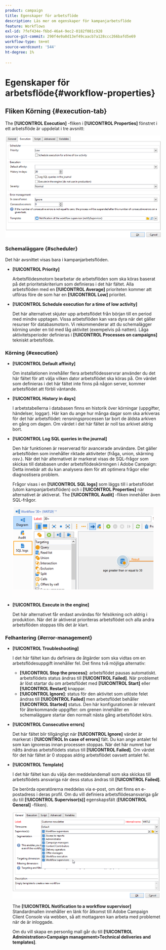 ```yaml
---
product: campaign
title: Egenskaper för arbetsflöde
description: Läs mer om egenskaper för kampanjarbetsflöde
feature: Workflows
exl-id: 7fef434e-f6bd-46a4-9ec2-0182f081c928
source-git-commit: 290f4e9a0d13ef49caacb7a128ccc266bafd5e69
workflow-type: tm+mt
source-wordcount: '544'
ht-degree: 1%

---
```


# Egenskaper för arbetsflöde{#workflow-properties}



## Fliken Körning {#execution-tab}

The **[!UICONTROL Execution]** -fliken i **[!UICONTROL Properties]** fönstret i ett arbetsflöde är uppdelat i tre avsnitt:

![](assets/wf_execution_tab.png)

### Schemaläggare {#scheduler}

Det här avsnittet visas bara i kampanjarbetsflöden.

* **[!UICONTROL Priority]**

   Arbetsflödesmotorn bearbetar de arbetsflöden som ska köras baserat på det prioritetskriterium som definieras i det här fältet. Alla arbetsflöden med en **[!UICONTROL Average]** prioriteten kommer att utföras före de som har en **[!UICONTROL Low]** prioritet.

* **[!UICONTROL Schedule execution for a time of low activity]**

   Det här alternativet skjuter upp arbetsflödet från början till en period med mindre upptagen. Vissa arbetsflöden kan vara dyra när det gäller resurser för databasmotorn. Vi rekommenderar att du schemalägger körning under en tid med låg aktivitet (exempelvis på natten). Låga aktivitetsperioder definieras i **[!UICONTROL Processes on campaigns]** tekniskt arbetsflöde.

### Körning {#execution}

* **[!UICONTROL Default affinity]**

   Om installationen innehåller flera arbetsflödesservrar använder du det här fältet för att välja vilken dator arbetsflödet ska köras på. Om värdet som definieras i det här fältet inte finns på någon server, kommer arbetsflödet att förbli väntande.

* **[!UICONTROL History in days]**

   I arbetstabellerna i databasen finns en historik över körningar (uppgifter, händelser, loggar). Här kan du ange hur många dagar som ska arkiveras för det här arbetsflödet: rensningsprocessen tar bort de äldsta arkiven en gång om dagen. Om värdet i det här fältet är noll tas arkivet aldrig bort.

* **[!UICONTROL Log SQL queries in the journal]**

   Den här funktionen är reserverad för avancerade användare. Det gäller arbetsflöden som innehåller riktade aktiviteter (fråga, union, skärning osv.). När det här alternativet är markerat visas de SQL-frågor som skickas till databasen under arbetsflödeskörningen i Adobe Campaign: Detta innebär att du kan analysera dem för att optimera frågor eller diagnostisera problem.

   Frågor visas i en **[!UICONTROL SQL logs]** som läggs till i arbetsflödet (utom kampanjarbetsflöden) och i **[!UICONTROL Properties]** när alternativet är aktiverat. The **[!UICONTROL Audit]** -fliken innehåller även SQL-frågor.

   ![](assets/wf_tab_log_sql.png)

* **[!UICONTROL Execute in the engine]**

   Det här alternativet får endast användas för felsökning och aldrig i produktion. När det är aktiverat prioriteras arbetsflödet och alla andra arbetsflöden stoppas tills det är klart.

### Felhantering {#error-management}

* **[!UICONTROL Troubleshooting]**

   I det här fältet kan du definiera de åtgärder som ska vidtas om en arbetsflödesuppgift innehåller fel. Det finns två möjliga alternativ:

   * **[!UICONTROL Stop the process]**: arbetsflödet pausas automatiskt. arbetsflödets status ändras till **[!UICONTROL Failed]**. När problemet är löst startar du om arbetsflödet med **[!UICONTROL Start]** eller **[!UICONTROL Restart]** knappar.
   * **[!UICONTROL Ignore]**: status för den aktivitet som utlöste felet ändras till **[!UICONTROL Failed]** men arbetsflödet behåller **[!UICONTROL Started]** status. Den här konfigurationen är relevant för återkommande uppgifter: om grenen innehåller en schemaläggare startar den normalt nästa gång arbetsflödet körs.

* **[!UICONTROL Consecutive errors]**

   Det här fältet blir tillgängligt när **[!UICONTROL Ignore]** värdet är markerat i **[!UICONTROL In case of errors]** fält. Du kan ange antalet fel som kan ignoreras innan processen stoppas. När det här numret har nåtts ändras arbetsflödets status till **[!UICONTROL Failed]**. Om värdet för det här fältet är 0 stoppas aldrig arbetsflödet oavsett antalet fel.

* **[!UICONTROL Template]**

   I det här fältet kan du välja den meddelandemall som ska skickas till arbetsflödets ansvariga när dess status ändras till **[!UICONTROL Failed]**.

   De berörda operatörerna meddelas via e-post, om det finns en e-postadress i deras profil. Om du vill definiera arbetsflödesansvariga går du till **[!UICONTROL Supervisor(s)]** egenskapsfält (**[!UICONTROL General]** -fliken).

   ![](assets/wf-properties_select-supervisors.png)

   The **[!UICONTROL Notification to a workflow supervisor]** Standardmallen innehåller en länk för åtkomst till Adobe Campaign Client Console via webben, så att mottagaren kan arbeta med problemet när de är inloggade.

   Om du vill skapa en personlig mall går du till **[!UICONTROL Administration>Campaign management>Technical deliveries and templates]**.
